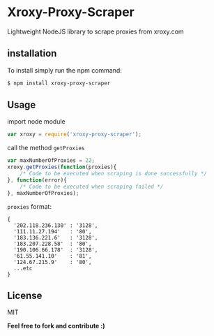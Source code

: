 Xroxy-Proxy-Scraper
=================

Lightweight NodeJS library to scrape proxies from xroxy.com

installation
---
To install simply run the npm command:
```sh
$ npm install xroxy-proxy-scraper
```
Usage
---
import node module
```js
var xroxy = require('xroxy-proxy-scraper');
```
call the method ```getProxies```
```js
var maxNumberOfProxies = 22;
xroxy.getProxies(function(proxies){
    /* Code to be executed when scraping is done successfully */
}, function(error){
    /* Code to be executed when scraping failed */
}, maxNumberOfProxies);
```

```proxies``` format:
```
{ 
  '202.118.236.130' : '3128',
  '111.11.27.194'   : '80',
  '183.136.221.6'   : '3128',
  '183.207.228.58'  : '80',
  '190.106.66.178'  : '3128',
  '61.55.141.10'    : '81',
  '124.67.215.9'    : '80',
  ...etc
}
```

License
---
MIT

**Feel free to fork and contribute :)**